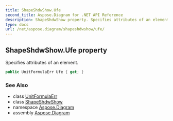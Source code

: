 ```yaml
---
title: ShapeShdwShow.Ufe
second_title: Aspose.Diagram for .NET API Reference
description: ShapeShdwShow property. Specifies attributes of an element
type: docs
url: /net/aspose.diagram/shapeshdwshow/ufe/
---
```

## ShapeShdwShow.Ufe property

Specifies attributes of an element.

```csharp
public UnitFormulaErr Ufe { get; }
```

### See Also

* class [UnitFormulaErr](../../unitformulaerr/)
* class [ShapeShdwShow](../)
* namespace [Aspose.Diagram](../../shapeshdwshow/)
* assembly [Aspose.Diagram](../../../)


